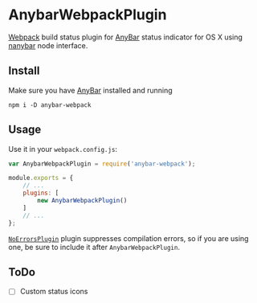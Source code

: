 # AnybarWebpackPlugin
[Webpack](http://webpack.github.io/) build status plugin for [AnyBar](https://github.com/tonsky/AnyBar) status indicator for OS X using [nanybar](https://github.com/rumpl/nanybar) node interface.

## Install

Make sure you have [AnyBar](https://github.com/tonsky/AnyBar) installed and running

```
npm i -D anybar-webpack
```

## Usage

Use it in your `webpack.config.js`:

```javascript
var AnybarWebpackPlugin = require('anybar-webpack');

module.exports = {
    // ...
    plugins: [
        new AnybarWebpackPlugin()
    ]
    // ...
};
```
[`NoErrorsPlugin`](http://webpack.github.io/docs/list-of-plugins.html#noerrorsplugin) plugin suppresses compilation errors, so if you are using one, be sure to include it after `AnybarWebpackPlugin`.

## ToDo

- [ ] Custom status icons
